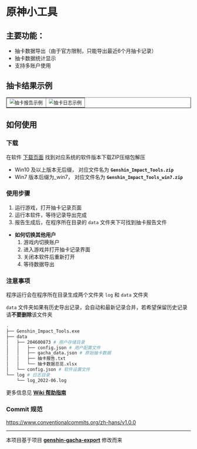 # 原神小工具

## 主要功能：
- 抽卡数据导出（由于官方限制，只能导出最近6个月抽卡记录）
- 抽卡数据统计显示
- 支持多账户使用

## 抽卡结果示例

<table border="1">
    <tr>
        <td><img src="https://raw.githubusercontent.com/wiki/dantkv/Genshin-Impact-Tools/resource/gacha_report.png" alt="抽卡报告示例" style="zoom:80%;"></td>
        <td><img src="https://raw.githubusercontent.com/wiki/dantkv/Genshin-Impact-Tools/resource/gacha_log.png" alt="抽卡日志示例" style="zoom:80%;"></td>
    </tr>
</table>

## 如何使用

### 下载

在软件 [下载页面][3] 找到对应系统的软件版本下载ZIP压缩包解压
- Win10 及以上版本无后缀， 对应文件名为 **`Genshin_Impact_Tools.zip`**
- Win7 版本后缀为_win7， 对应文件名为 **`Genshin_Impact_Tools_win7.zip`**

### 使用步骤

1. 运行游戏，打开抽卡记录页面
2. 运行本软件，等待记录导出完成
3. 报告生成后，在程序所在目录的 `data` 文件夹下可找到抽卡报告文件

- **如何切换其他用户**
  1. 游戏内切换账户
  2. 进入游戏并打开抽卡记录界面
  3. 关闭本软件后重新打开
  4. 等待数据导出


### 注意事项
程序运行会在程序所在目录生成两个文件夹 `log` 和 `data` 文件夹

`data` 文件夹如果有历史导出记录，会自动和最新记录合并，若希望保留历史记录请**不要删除**该文件夹

```sh
.
├── Genshin_Impact_Tools.exe
├── data
│   ├── 204600873 # 用户存储目录
│   │   ├── config.json # 用户配置文件
│   │   ├── gacha_data.json # 原始抽卡数据
│   │   ├── 抽卡报告.txt
│   │   └── 抽卡数据总览.xlsx
│   └── config.json # 软件设置文件
└── log # 日志目录
    └── log_2022-06.log
```

更多信息见 [**Wiki 帮助指南**][2]

### Commit 规范

https://www.conventionalcommits.org/zh-hans/v1.0.0

---

本项目基于项目 **[genshin-gacha-export][1]** 修改而来


[1]:https://github.com/sunfkny/genshin-gacha-export
[2]:https://github.com/dantkv/Genshin-Impact-Tools/wiki
[3]:https://github.com/dantkv/Genshin-Impact-Tools/releases/latest
